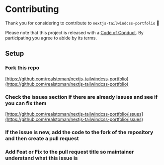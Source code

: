 # Contributing

Thank you for considering to contribute to `nextjs-tailwindcss-portfolio` 💖

Please note that this project is released with a [Code of Conduct](https://github.com/realstoman/nextjs-tailwindcss-portfolio/blob/main/CODE_OF_CONDUCT.md). By participating you agree to abide by its terms.

## Setup

### Fork this repo

[https://github.com/realstoman/nextjs-tailwindcss-portfolio](https://github.com/realstoman/nextjs-tailwindcss-portfolio)

### Check the issues section if there are already issues and see if you can fix them


[https://github.com/realstoman/nextjs-tailwindcss-portfolio/issues](https://github.com/realstoman/nextjs-tailwindcss-portfolio/issues)

### If the issue is new, add the code to the fork of the repository and then create a pull request

### Add Feat or Fix to the pull request title so maintainer understand what this issue is
